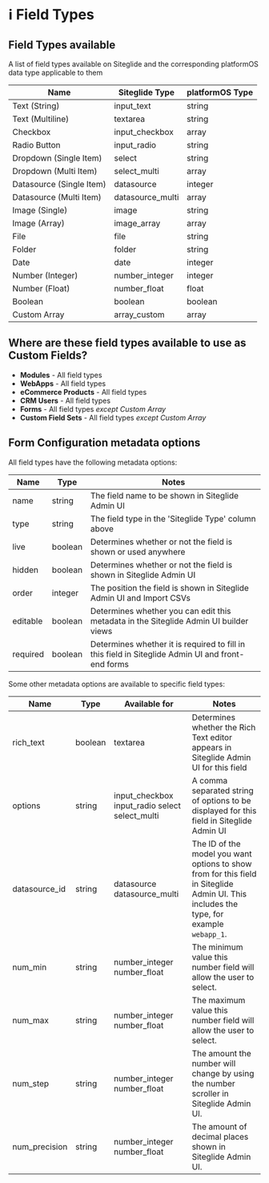 # ℹ️ Field Types

## Field Types available

A list of field types available on Siteglide and the corresponding platformOS data type applicable to them

| Name                     | Siteglide Type    | platformOS Type |
| ------------------------ | ----------------- | --------------- |
| Text (String)            | input\_text       | string          |
| Text (Multiline)         | textarea          | string          |
| Checkbox                 | input\_checkbox   | array           |
| Radio Button             | input\_radio      | string          |
| Dropdown (Single Item)   | select            | string          |
| Dropdown (Multi Item)    | select\_multi     | array           |
| Datasource (Single Item) | datasource        | integer         |
| Datasource (Multi Item)  | datasource\_multi | array           |
| Image (Single)           | image             | string          |
| Image (Array)            | image\_array      | array           |
| File                     | file              | string          |
| Folder                   | folder            | string          |
| Date                     | date              | integer         |
| Number (Integer)         | number\_integer   | integer         |
| Number (Float)           | number\_float     | float           |
| Boolean                  | boolean           | boolean         |
| Custom Array             | array\_custom     | array           |

## Where are these field types available to use as Custom Fields?

* **Modules** - All field types
* **WebApps** - All field types
* **eCommerce Products** - All field types
* **CRM Users** - All field types
* **Forms** - All field types _except Custom Array_
* **Custom Field Sets** - All field types _except Custom Array_

## Form Configuration metadata options

All field types have the following metadata options:

| Name     | Type    | Notes                                                                                             |
| -------- | ------- | ------------------------------------------------------------------------------------------------- |
| name     | string  | The field name to be shown in Siteglide Admin UI                                                  |
| type     | string  | The field type in the 'Siteglide Type' column above                                               |
| live     | boolean | Determines whether or not the field is shown or used anywhere                                     |
| hidden   | boolean | Determines whether or not the field is shown in Siteglide Admin UI                                |
| order    | integer | The position the field is shown in Siteglide Admin UI and Import CSVs                             |
| editable | boolean | Determines whether you can edit this metadata in the Siteglide Admin UI builder views             |
| required | boolean | Determines whether it is required to fill in this field in Siteglide Admin UI and front-end forms |

Some other metadata options are available to specific field types:

| Name           | Type    | Available for                                     | Notes                                                                                                                                   |
| -------------- | ------- | ------------------------------------------------- | --------------------------------------------------------------------------------------------------------------------------------------- |
| rich\_text     | boolean | textarea                                          | Determines whether the Rich Text editor appears in Siteglide Admin UI for this field                                                    |
| options        | string  | input\_checkbox input\_radio select select\_multi | A comma separated string of options to be displayed for this field in Siteglide Admin UI                                                |
| datasource\_id | string  | datasource datasource\_multi                      | The ID of the model you want options to show from for this field in Siteglide Admin UI. This includes the type, for example `webapp_1`. |
| num\_min       | string  | number\_integer number\_float                     | The minimum value this number field will allow the user to select.                                                                      |
| num\_max       | string  | number\_integer number\_float                     | The maximum value this number field will allow the user to select.                                                                      |
| num\_step      | string  | number\_integer number\_float                     | The amount the number will change by using the number scroller in Siteglide Admin UI.                                                   |
| num\_precision | string  | number\_integer number\_float                     | The amount of decimal places shown in Siteglide Admin UI.                                                                               |
